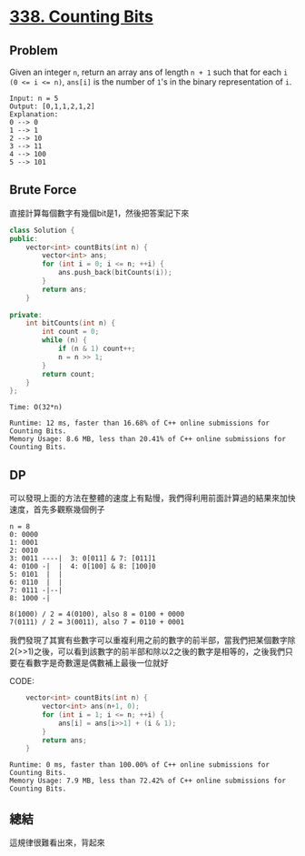 # [338. Counting Bits](https://leetcode.com/problems/counting-bits/)

## Problem
Given an integer `n`, return an array ans of length `n + 1` such that for each `i` `(0 <= i <= n)`, `ans[i]` is the number of `1`'s in the binary representation of `i`.

```
Input: n = 5
Output: [0,1,1,2,1,2]
Explanation:
0 --> 0
1 --> 1
2 --> 10
3 --> 11
4 --> 100
5 --> 101
```

## Brute Force
直接計算每個數字有幾個bit是1，然後把答案記下來

```cpp
class Solution {
public:
    vector<int> countBits(int n) {
        vector<int> ans;
        for (int i = 0; i <= n; ++i) {
            ans.push_back(bitCounts(i));
        }
        return ans;
    }
    
private:
    int bitCounts(int n) {
        int count = 0;
        while (n) {
            if (n & 1) count++;
            n = n >> 1;
        }
        return count;
    }
};
```

`Time: O(32*n)`
```
Runtime: 12 ms, faster than 16.68% of C++ online submissions for Counting Bits.
Memory Usage: 8.6 MB, less than 20.41% of C++ online submissions for Counting Bits.
```

## DP
可以發現上面的方法在整體的速度上有點慢，我們得利用前面計算過的結果來加快速度，首先多觀察幾個例子
```
n = 8
0: 0000
1: 0001
2: 0010
3: 0011 ----|  3: 0[011] & 7: [011]1
4: 0100 -|  |  4: 0[100] & 8: [100]0
5: 0101  |  |
6: 0110  |  |
7: 0111 -|--|
8: 1000 -|

8(1000) / 2 = 4(0100), also 8 = 0100 + 0000
7(0111) / 2 = 3(0011), also 7 = 0110 + 0001
```
我們發現了其實有些數字可以重複利用之前的數字的前半部，當我們把某個數字除2(>>1)之後，可以看到該數字的前半部和除以2之後的數字是相等的，之後我們只要在看數字是奇數還是偶數補上最後一位就好

CODE:
```cpp
    vector<int> countBits(int n) {
        vector<int> ans(n+1, 0);
        for (int i = 1; i <= n; ++i) {
            ans[i] = ans[i>>1] + (i & 1);
        }
        return ans;
    }
```

```
Runtime: 0 ms, faster than 100.00% of C++ online submissions for Counting Bits.
Memory Usage: 7.9 MB, less than 72.42% of C++ online submissions for Counting Bits.
```

## 總結
這規律很難看出來，背起來